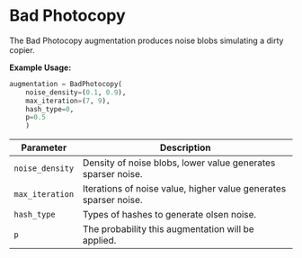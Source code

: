 # Bad Photocopy

The Bad Photocopy augmentation produces noise blobs simulating a dirty copier.

**Example Usage:**

```python
augmentation = BadPhotocopy(
	noise_density=(0.1, 0.9),
	max_iteration=(7, 9),
	hash_type=0,
	p=0.5
	)
```

| Parameter       | Description                                                      |
|-----------------|------------------------------------------------------------------|
| `noise_density` | Density of noise blobs, lower value generates sparser noise.     |
| `max_iteration` | Iterations of noise value, higher value generates sparser noise. |
| `hash_type`     | Types of hashes to generate olsen noise.                         |
| `p`             | The probability this augmentation will be applied.               |
